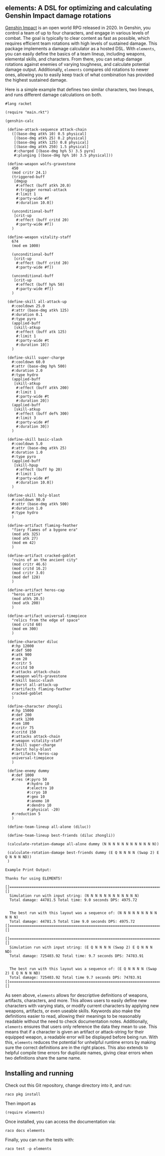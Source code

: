 ## elements: A DSL for optimizing and calculating Genshin Impact damage rotations

[Genshin Impact](https://genshin.hoyoverse.com/en/) is an open world RPG released in 2020. In Genshin, you control a team of up to four characters, and engage in various levels of combat.
The goal is typically to clear content as fast as possible, which requires efficient team rotations with high levels of sustained damage.
This package implements a damage calculator as a hosted DSL. With `elements`, you can easily define the basics of a team lineup, including weapons, elemental skills, and characters.
From there, you can setup damage rotations against enemies of varying toughness, and calculate potential damage output. Additionally, `elements` compares old rotations to newer ones,
allowing you to easily keep track of what combination has provided the highest sustained damage. 

Here is a simple example that defines two similar characters, two lineups, and runs different damage calculations on both. 

```
#lang racket

(require "main.rkt")

(genshin-calc

 (define-attack-sequence attack-chain
   ([(base-dmg atk% 10) 0.5 physical]
    [(base-dmg atk% 25) 0.2 physical]
    [(base-dmg atk% 125) 0.8 physical]
    [(base-dmg atk% 250) 1.5 physical]
    #:charged [(base-dmg hp% 5) 3.5 pyro]
    #:plunging [(base-dmg hp% 10) 3.5 physical]))

 (define-weapon wolfs-gravestone
   450 
   (mod critr 24.1)
   (triggered-buff
    [dmgup
     #:effect (buff atk% 20.0) 
     #:trigger normal-attack
     #:limit 1
     #:party-wide #f
     #:duration 10.0])

   (unconditional-buff
    [crit-up
     #:effect (buff critd 20) 
     #:party-wide #f])
   )

 (define-weapon vitality-staff
   674 
   (mod em 1000)

   (unconditional-buff
    [crit-up
     #:effect (buff critd 20) 
     #:party-wide #f])

   (unconditional-buff
    [crit-up
     #:effect (buff hp% 50) 
     #:party-wide #f])
   )

 (define-skill all-attack-up
   #:cooldown 25.0
   #:attr (base-dmg atk% 125)
   #:duration 0.1
   #:type pyro
   (applied-buff
    [skill-atkup
     #:effect (buff atk 125)
     #:limit 1
     #:party-wide #t
     #:duration 10]) 
   )

 (define-skill super-charge
   #:cooldown 60.0
   #:attr (base-dmg hp% 500)
   #:duration 2.0
   #:type hydro
   (applied-buff
    [skill-atkup
     #:effect (buff atk% 200)
     #:limit 1
     #:party-wide #t
     #:duration 20])
   (applied-buff
    [skill-atkup
     #:effect (buff def% 300)
     #:limit 3
     #:party-wide #f
     #:duration 30])
   )

 (define-skill basic-slash
   #:cooldown 5.0 
   #:attr (base-dmg atk% 25)
   #:duration 1.0 
   #:type pyro
   (applied-buff
    [skill-hpup
     #:effect (buff hp 20)
     #:limit 1
     #:party-wide #f
     #:duration 10.0]) 
   )

 (define-skill holy-blast
   #:cooldown 90.0 
   #:attr (base-dmg atk% 500)
   #:duration 1.0 
   #:type hydro 
   )

 (define-artifact flaming-feather
   "fiery flames of a bygone era" 
   (mod atk 325) 
   (mod atk 27) 
   (mod em 42)
   )

 (define-artifact cracked-goblet
   "ruins of an the ancient city" 
   (mod critr 46.6) 
   (mod critd 16.2) 
   (mod critr 3.0)
   (mod def 128)
   )

 (define-artifact heros-cap
   "heros attire" 
   (mod atk% 20.5) 
   (mod atk 200)
   )

 (define-artifact universal-timepiece
   "relics from the edge of space" 
   (mod critd 60) 
   (mod em 300)
   )

 (define-character diluc
   #:hp 12000 
   #:def 500   
   #:atk 900   
   #:em 20    
   #:critr 5     
   #:critd 50    
   #:attacks attack-chain
   #:weapon wolfs-gravestone 
   #:skill basic-slash 
   #:burst all-attack-up 
   #:artifacts flaming-feather
   cracked-goblet
   )

 (define-character zhongli
   #:hp 15000 
   #:def 200  
   #:atk 1200   
   #:em 100    
   #:critr 75     
   #:critd 150    
   #:attacks attack-chain
   #:weapon vitality-staff
   #:skill super-charge 
   #:burst holy-blast
   #:artifacts heros-cap
   universal-timepiece
   )

 (define-enemy dummy
   #:def 1000
   #:res (#:pyro 50
          #:hydro 10
          #:electro 10
          #:cryo 10
          #:geo 10
          #:anemo 10
          #:dendro 10
          #:physical -20)
   #:reduction 5
   )

 (define-team-lineup all-alone (diluc))
 
 (define-team-lineup best-friends (diluc zhongli))
 
 (calculate-rotation-damage all-alone dummy (N N N N N N N N N N N N))

 (calculate-rotation-damage best-friends dummy (E Q N N N N (Swap 2) E Q N N N ND))
 )

Example Print Output:

Thanks for using ELEMENTS!

[]=======================================================================================[]
  Simulation run with input string: (N N N N N N N N N N N N)
  Total damage: 44781.5 Total time: 9.0 seconds DPS: 4975.72


  The best run with this layout was a sequence of: (N N N N N N N N N N N N)
  Total damage: 44781.5 Total time 9.0 seconds DPS: 4975.72
[]=======================================================================================[]

[]=======================================================================================[]
  Simulation run with input string: (E Q N N N N (Swap 2) E Q N N N ND)
  Total damage: 725403.92 Total time: 9.7 seconds DPS: 74783.91


  The best run with this layout was a sequence of: (E Q N N N N (Swap 2) E Q N N N ND)
  Total damage: 725403.92 Total time 9.7 seconds DPS: 74783.91
[]=======================================================================================[]
```
As seen above, `elements` allows for descriptive definitions of weapons, artifacts, characters, and more. This allows users to easily define new characters with varying stats, or modify current characters by applying new weapons, artifacts, or even useable skills.
Keywords also make the definitions easier to read, allowing their meanings to be reasonably readable without the need to check documentation notes. 
Additionally, `elements` ensures that users only reference the data they mean to use. This means that if a character is given an artifact or attack-string for their equipped weapon, a readable error will be displayed before being run. With this, `elements` reduces
the potential for unhelpful runtime errors by making sure the correct definitions are in the right places. This also extends to helpful compile time errors for duplicate names, giving clear errors when two definitions share the same name. 

## Installing and running

Check out this Git repository, change directory into it, and run:


```
raco pkg install
```

Then import as

```
(require elements)
```

Once installed, you can access the documentation via:

```
raco docs elements
```

Finally, you can run the tests with:

```
raco test -p elements
```
